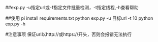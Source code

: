 ##exp.py -u指定url或-f指定文件批量检测，-t指定线程,-h查看帮助

##使用 pi install requirements.txt python exp.py -u 目标url -t 10 python exp.py -h

#注意事项 保证url以http://或https://开头，否则会报错无法执行

